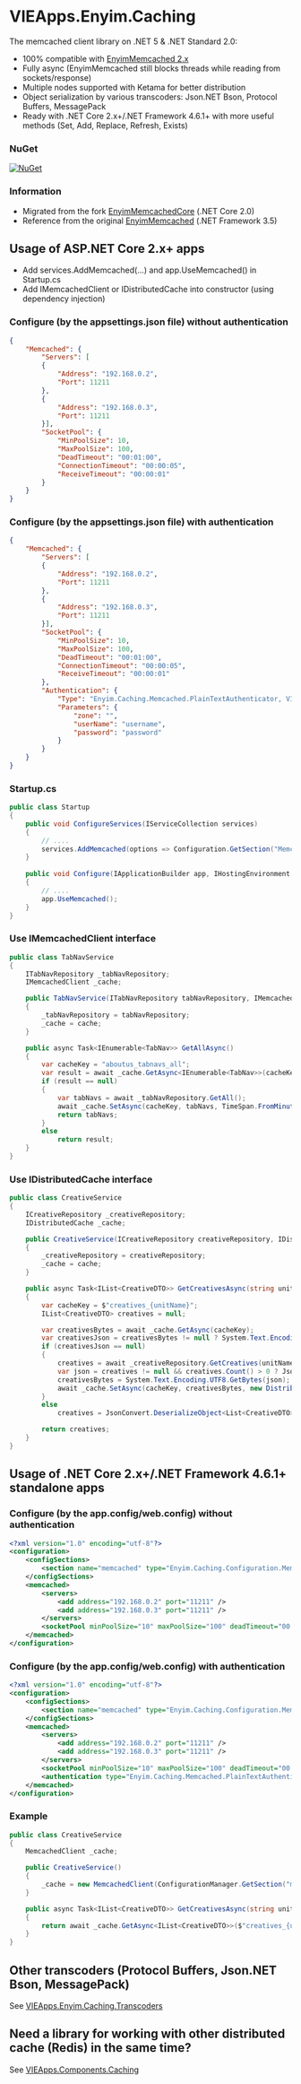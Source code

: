 # VIEApps.Enyim.Caching

The memcached client library on .NET 5 & .NET Standard 2.0: 
- 100% compatible with [EnyimMemcached 2.x](https://github.com/enyim/EnyimMemcached)
- Fully async (EnyimMemcached still blocks threads while reading from sockets/response)
- Multiple nodes supported with Ketama for better distribution
- Object serialization by various transcoders: Json.NET Bson, Protocol Buffers, MessagePack
- Ready with .NET Core 2.x+/.NET Framework 4.6.1+ with more useful methods (Set, Add, Replace, Refresh, Exists)

### NuGet

[![NuGet](https://img.shields.io/nuget/v/VIEApps.Enyim.Caching.svg)](https://www.nuget.org/packages/VIEApps.Enyim.Caching)

### Information

- Migrated from the fork [EnyimMemcachedCore](https://github.com/cnblogs/EnyimMemcachedCore) (.NET Core 2.0)
- Reference from the original [EnyimMemcached](https://github.com/enyim/EnyimMemcached) (.NET Framework 3.5)

## Usage of ASP.NET Core 2.x+ apps
- Add services.AddMemcached(...) and app.UseMemcached() in Startup.cs
- Add IMemcachedClient or IDistributedCache into constructor (using dependency injection)

### Configure (by the appsettings.json file) without authentication
```json
{
	"Memcached": {
		"Servers": [
		{
			"Address": "192.168.0.2",
			"Port": 11211
		},
		{
			"Address": "192.168.0.3",
			"Port": 11211
		}],
		"SocketPool": {
			"MinPoolSize": 10,
			"MaxPoolSize": 100,
			"DeadTimeout": "00:01:00",
			"ConnectionTimeout": "00:00:05",
			"ReceiveTimeout": "00:00:01"
		}
	}
}
```

### Configure (by the appsettings.json file) with authentication
```json
{
	"Memcached": {
		"Servers": [
		{
			"Address": "192.168.0.2",
			"Port": 11211
		},
		{
			"Address": "192.168.0.3",
			"Port": 11211
		}],
		"SocketPool": {
			"MinPoolSize": 10,
			"MaxPoolSize": 100,
			"DeadTimeout": "00:01:00",
			"ConnectionTimeout": "00:00:05",
			"ReceiveTimeout": "00:00:01"
		},
		"Authentication": {
			"Type": "Enyim.Caching.Memcached.PlainTextAuthenticator, VIEApps.Components.Enyim.Caching",
			"Parameters": {
				"zone": "",
				"userName": "username",
				"password": "password"
			}
		}
	}
}
```

### Startup.cs
```cs
public class Startup
{
	public void ConfigureServices(IServiceCollection services)
	{
		// ....
		services.AddMemcached(options => Configuration.GetSection("Memcached").Bind(options));
	}
	
	public void Configure(IApplicationBuilder app, IHostingEnvironment env)
	{ 
		// ....
		app.UseMemcached();
	}
}
```

### Use IMemcachedClient interface
```cs
public class TabNavService
{
	ITabNavRepository _tabNavRepository;
	IMemcachedClient _cache;

	public TabNavService(ITabNavRepository tabNavRepository, IMemcachedClient cache)
	{
		_tabNavRepository = tabNavRepository;
		_cache = cache;
	}

	public async Task<IEnumerable<TabNav>> GetAllAsync()
	{
		var cacheKey = "aboutus_tabnavs_all";
		var result = await _cache.GetAsync<IEnumerable<TabNav>>(cacheKey);
		if (result == null)
		{
			var tabNavs = await _tabNavRepository.GetAll();
			await _cache.SetAsync(cacheKey, tabNavs, TimeSpan.FromMinutes(30));
			return tabNavs;
		}
		else
			return result;
	}
}
```

### Use IDistributedCache interface
```cs
public class CreativeService
{
	ICreativeRepository _creativeRepository;
	IDistributedCache _cache;

	public CreativeService(ICreativeRepository creativeRepository, IDistributedCache cache)
	{
		_creativeRepository = creativeRepository;
		_cache = cache;
	}

	public async Task<IList<CreativeDTO>> GetCreativesAsync(string unitName)
	{
		var cacheKey = $"creatives_{unitName}";
		IList<CreativeDTO> creatives = null;

		var creativesBytes = await _cache.GetAsync(cacheKey);
		var creativesJson = creativesBytes != null ? System.Text.Encoding.UTF8.GetString(creativesBytes) : null;
		if (creativesJson == null)
		{
			creatives = await _creativeRepository.GetCreatives(unitName).ProjectTo<CreativeDTO>().ToListAsync();
			var json = creatives != null && creatives.Count() > 0 ? JsonConvert.SerializeObject(creatives) : string.Empty;
			creativesBytes = System.Text.Encoding.UTF8.GetBytes(json);
			await _cache.SetAsync(cacheKey, creativesBytes, new DistributedCacheEntryOptions().SetSlidingExpiration(TimeSpan.FromMinutes(30)));
		}
		else
			creatives = JsonConvert.DeserializeObject<List<CreativeDTO>>(creativesJson);

		return creatives;
	}
}
```

## Usage of .NET Core 2.x+/.NET Framework 4.6.1+ standalone apps

### Configure (by the app.config/web.config) without authentication
```xml
<?xml version="1.0" encoding="utf-8"?>
<configuration>
	<configSections>
		<section name="memcached" type="Enyim.Caching.Configuration.MemcachedClientConfigurationSectionHandler, Enyim.Caching" />
	</configSections>
	<memcached>
		<servers>
			<add address="192.168.0.2" port="11211" />
			<add address="192.168.0.3" port="11211" />
		</servers>
		<socketPool minPoolSize="10" maxPoolSize="100" deadTimeout="00:01:00" connectionTimeout="00:00:05" receiveTimeout="00:00:01" />
	</memcached>
</configuration>
```

### Configure (by the app.config/web.config) with authentication
```xml
<?xml version="1.0" encoding="utf-8"?>
<configuration>
	<configSections>
		<section name="memcached" type="Enyim.Caching.Configuration.MemcachedClientConfigurationSectionHandler, Enyim.Caching" />
	</configSections>
	<memcached>
		<servers>
			<add address="192.168.0.2" port="11211" />
			<add address="192.168.0.3" port="11211" />
		</servers>
		<socketPool minPoolSize="10" maxPoolSize="100" deadTimeout="00:01:00" connectionTimeout="00:00:05" receiveTimeout="00:00:01" />
		<authentication type="Enyim.Caching.Memcached.PlainTextAuthenticator, VIEApps.Components.Enyim.Caching" zone="" userName="username" password="password" />
	</memcached>
</configuration>
```

### Example
```cs
public class CreativeService
{
	MemcachedClient _cache;

	public CreativeService()
	{
		_cache = new MemcachedClient(ConfigurationManager.GetSection("memcached") as MemcachedClientConfigurationSectionHandler);
	}

	public async Task<IList<CreativeDTO>> GetCreativesAsync(string unitName)
	{
		return await _cache.GetAsync<IList<CreativeDTO>>($"creatives_{unitName}");
	}
}
```

## Other transcoders (Protocol Buffers, Json.NET Bson, MessagePack)

See [VIEApps.Enyim.Caching.Transcoders](https://github.com/vieapps/Enyim.Caching.Transcoders)

## Need a library for working with other distributed cache (Redis) in the same time?

See [VIEApps.Components.Caching](https://github.com/vieapps/Components.Caching)
